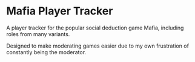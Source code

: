 # Mafia Player Tracker
A player tracker for the popular social deduction game Mafia, including roles from many variants.

Designed to make moderating games easier due to my own frustration of constantly being the moderator.
